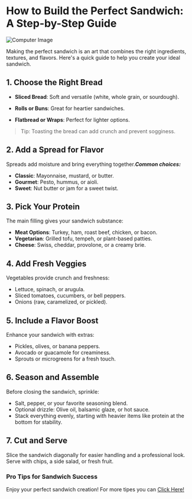 # How to Build the Perfect Sandwich: A Step-by-Step Guide

![Computer Image ](https://images.unsplash.com/photo-1485451456034-3f9391c6f769?q=80&w=2940&auto=format&fit=crop&ixlib=rb-4.0.3&ixid=M3wxMjA3fDB8MHxwaG90by1wYWdlfHx8fGVufDB8fHx8fA%3D%3D)

Making the perfect sandwich is an art that combines the right ingredients, textures, and flavors. Here's a quick guide to help you create your ideal sandwich.

## 1. Choose the Right Bread

- **Sliced Bread**: Soft and versatile (white, whole grain, or sourdough).

- **Rolls or Buns**: Great for heartier sandwiches.

- **Flatbread or Wraps**: Perfect for lighter options.

>Tip: Toasting the bread can add crunch and prevent sogginess.


## 2. Add a Spread for Flavor

Spreads add moisture and bring everything together.***Common choices:***

- **Classic**: Mayonnaise, mustard, or butter.
- **Gourmet**: Pesto, hummus, or aioli.
- **Sweet**: Nut butter or jam for a sweet twist.

## 3. Pick Your Protein

The main filling gives your sandwich substance:

- **Meat Options**: Turkey, ham, roast beef, chicken, or bacon.
- **Vegetarian**: Grilled tofu, tempeh, or plant-based patties.
- **Cheese**: Swiss, cheddar, provolone, or a creamy brie.

## 4. Add Fresh Veggies

Vegetables provide crunch and freshness:

* Lettuce, spinach, or arugula.
* Sliced tomatoes, cucumbers, or bell peppers.
* Onions (raw, caramelized, or pickled).

## 5. Include a Flavor Boost

Enhance your sandwich with extras:

- Pickles, olives, or banana peppers.
- Avocado or guacamole for creaminess.
- Sprouts or microgreens for a fresh touch.

## 6. Season and Assemble

Before closing the sandwich, sprinkle:

+ Salt, pepper, or your favorite seasoning blend.
+ Optional drizzle: Olive oil, balsamic glaze, or hot sauce.
+ Stack everything evenly, starting with heavier items like protein at the bottom for stability. 

## 7. Cut and Serve

Slice the sandwich diagonally for easier handling and a professional look. Serve with chips, a side salad, or fresh fruit. 

### Pro Tips for Sandwich Success

Enjoy your perfect sandwich creation! For more tipes you can 
[Click Here!](http://www.goldmedalbakery.com/blog/10-tips-for-making-the-perfect-sandwich/)